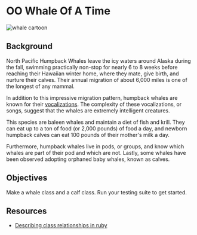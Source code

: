 

# OO Whale Of A Time

![whale cartoon](https://s3-us-west-2.amazonaws.com/web-dev-readme-photos/oo-labs/whale.jpg)

## Background

North Pacific Humpback Whales leave the icy waters around Alaska during the fall, swimming practically non-stop for nearly 6 to 8 weeks before reaching their Hawaiian winter home, where they mate, give birth, and nurture their calves. Their annual migration of about 6,000 miles is one of the longest of any mammal.

In addition to this impressive migration pattern, humpback whales are known for their [vocalizations](http://youtu.be/WabT1L-nN-E). The complexity of these vocalizations, or songs, suggest that the whales are extremely intelligent creatures.

This species are baleen whales and maintain a diet of fish and krill. They can eat up to a ton of food (or 2,000 pounds) of food a day, and newborn humpback calves can eat 100 pounds of their mother's milk a day.

Furthermore, humpback whales live in pods, or groups, and know which whales are part of their pod and which are not. Lastly, some whales have been observed adopting orphaned baby whales, known as calves.

## Objectives

Make a whale class and a calf class. Run your testing suite to get started.

## Resources

* [Describing class relationships in ruby](http://stackoverflow.com/a/2229123/2890716)